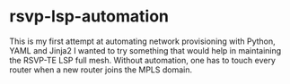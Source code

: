 # rsvp-lsp-automation
This is my first attempt at automating network provisioning with Python, YAML and Jinja2
I wanted to try something that would help in maintaining the RSVP-TE LSP full mesh.
Without automation, one has to touch every router when a new router joins the MPLS domain.
